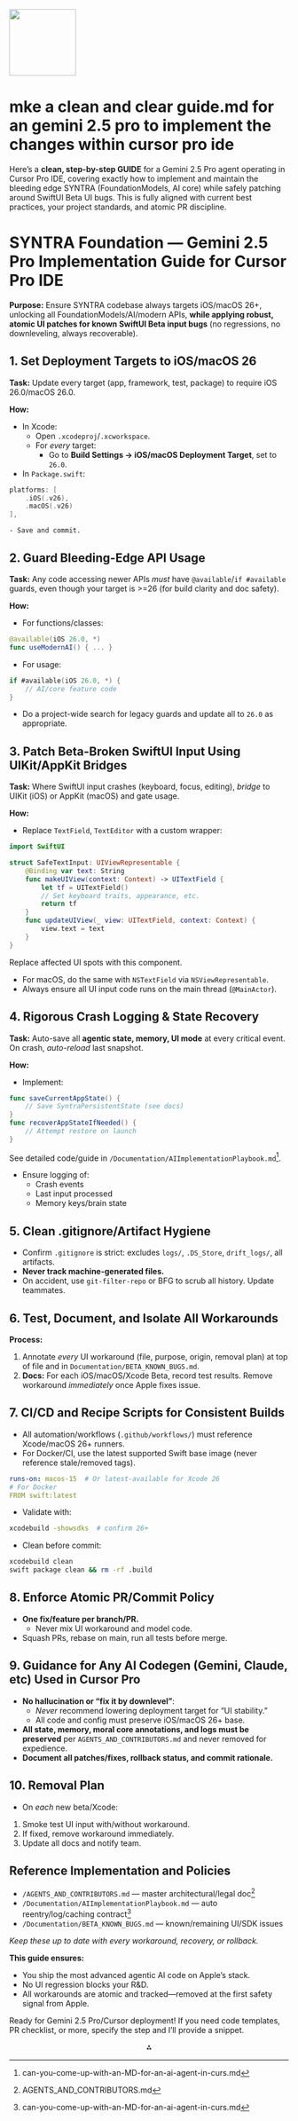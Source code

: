<img src="https://r2cdn.perplexity.ai/pplx-full-logo-primary-dark%402x.png" class="logo" width="120"/>

# mke a clean and clear guide.md for an gemini 2.5 pro to implement the changes within cursor pro ide

Here’s a **clean, step-by-step GUIDE** for a Gemini 2.5 Pro agent operating in Cursor Pro IDE, covering exactly how to implement and maintain the bleeding edge SYNTRA (FoundationModels, AI core) while safely patching around SwiftUI Beta UI bugs. This is fully aligned with current best practices, your project standards, and atomic PR discipline.

# SYNTRA Foundation — Gemini 2.5 Pro Implementation Guide for Cursor Pro IDE

**Purpose:**
Ensure SYNTRA codebase always targets iOS/macOS 26+, unlocking all FoundationModels/AI/modern APIs, **while applying robust, atomic UI patches for known SwiftUI Beta input bugs** (no regressions, no downleveling, always recoverable).

## **1. Set Deployment Targets to iOS/macOS 26**

**Task:**
Update every target (app, framework, test, package) to require iOS 26.0/macOS 26.0.

**How:**

- In Xcode:
    - Open `.xcodeproj`/`.xcworkspace`.
    - For *every* target:
        - Go to **Build Settings → iOS/macOS Deployment Target**, set to `26.0`.
- In `Package.swift`:

```swift
platforms: [
    .iOS(.v26),
    .macOS(.v26)
],
```

    - Save and commit.


## **2. Guard Bleeding-Edge API Usage**

**Task:**
Any code accessing newer APIs *must* have `@available`/`if #available` guards, even though your target is >=26 (for build clarity and doc safety).

**How:**

- For functions/classes:

```swift
@available(iOS 26.0, *)
func useModernAI() { ... }
```

- For usage:

```swift
if #available(iOS 26.0, *) {
    // AI/core feature code
}
```

- Do a project-wide search for legacy guards and update all to `26.0` as appropriate.


## **3. Patch Beta-Broken SwiftUI Input Using UIKit/AppKit Bridges**

**Task:**
Where SwiftUI input crashes (keyboard, focus, editing), *bridge* to UIKit (iOS) or AppKit (macOS) and gate usage.

**How:**

- Replace `TextField`, `TextEditor` with a custom wrapper:

```swift
import SwiftUI

struct SafeTextInput: UIViewRepresentable {
    @Binding var text: String
    func makeUIView(context: Context) -> UITextField {
        let tf = UITextField()
        // Set keyboard traits, appearance, etc.
        return tf
    }
    func updateUIView(_ view: UITextField, context: Context) {
        view.text = text
    }
}
```

Replace affected UI spots with this component.
- For macOS, do the same with `NSTextField` via `NSViewRepresentable`.
- Always ensure all UI input code runs on the main thread (`@MainActor`).


## **4. Rigorous Crash Logging \& State Recovery**

**Task:**
Auto-save all **agentic state, memory, UI mode** at every critical event. On crash, *auto-reload* last snapshot.

**How:**

- Implement:

```swift
func saveCurrentAppState() {
    // Save SyntraPersistentState (see docs)
}
func recoverAppStateIfNeeded() {
    // Attempt restore on launch
}
```

See detailed code/guide in `/Documentation/AIImplementationPlaybook.md`[^1].
- Ensure logging of:
    - Crash events
    - Last input processed
    - Memory keys/brain state


## **5. Clean .gitignore/Artifact Hygiene**

- Confirm `.gitignore` is strict: excludes `logs/`, `.DS_Store`, `drift_logs/`, all artifacts.
- **Never track machine-generated files.**
- On accident, use `git-filter-repo` or BFG to scrub all history. Update teammates.


## **6. Test, Document, and Isolate All Workarounds**

**Process:**

1. Annotate *every* UI workaround (file, purpose, origin, removal plan) at top of file and in `Documentation/BETA_KNOWN_BUGS.md`.
2. **Docs:** For each iOS/macOS/Xcode Beta, record test results. Remove workaround *immediately* once Apple fixes issue.

## **7. CI/CD and Recipe Scripts for Consistent Builds**

- All automation/workflows (`.github/workflows/`) must reference Xcode/macOS 26+ runners.
- For Docker/CI, use the latest supported Swift base image (never reference stale/removed tags).

```yaml
runs-on: macos-15  # Or latest-available for Xcode 26
# For Docker
FROM swift:latest
```

- Validate with:

```bash
xcodebuild -showsdks  # confirm 26+
```

- Clean before commit:

```bash
xcodebuild clean
swift package clean && rm -rf .build
```


## **8. Enforce Atomic PR/Commit Policy**

- **One fix/feature per branch/PR.**
    - Never mix UI workaround and model code.
- Squash PRs, rebase on main, run all tests before merge.


## **9. Guidance for Any AI Codegen (Gemini, Claude, etc) Used in Cursor Pro**

- **No hallucination or “fix it by downlevel”**:
    - *Never* recommend lowering deployment target for “UI stability.”
    - All code and config must preserve iOS/macOS 26+ base.
- **All state, memory, moral core annotations, and logs must be preserved** per `AGENTS_AND_CONTRIBUTORS.md` and never removed for expedience.
- **Document all patches/fixes, rollback status, and commit rationale.**


## **10. Removal Plan**

- On *each* new beta/Xcode:

1. Smoke test UI input with/without workaround.
2. If fixed, remove workaround immediately.
3. Update all docs and notify team.


## **Reference Implementation and Policies**

- `/AGENTS_AND_CONTRIBUTORS.md` — master architectural/legal doc[^2]
- `/Documentation/AIImplementationPlaybook.md` — auto reentry/log/caching contract[^1]
- `/Documentation/BETA_KNOWN_BUGS.md` — known/remaining UI/SDK issues

*Keep these up to date with every workaround, recovery, or rollback.*

**This guide ensures:**

- You ship the most advanced agentic AI code on Apple’s stack.
- No UI regression blocks your R\&D.
- All workarounds are atomic and tracked—removed at the first safety signal from Apple.

Ready for Gemini 2.5 Pro/Cursor deployment!
If you need code templates, PR checklist, or more, specify the step and I’ll provide a snippet.

<div style="text-align: center">⁂</div>

[^1]: can-you-come-up-with-an-MD-for-an-ai-agent-in-curs.md

[^2]: AGENTS_AND_CONTRIBUTORS.md

[^3]: comet-explinations.md

[^4]: Cross-Platform-Containerization-WebAssembly-Blue.md

[^5]: now-i-need-instructions-to-make-sure-all-of-these.md

[^6]: Requirements.txt

[^7]: Research-and-analyze-the-latest-advances-in-voice.md

[^8]: Work-Requested.md

[^9]: yes-into-clean-instructions-for-claude-4-sonnet-t.md

[^10]: i-think-backend-response.md

